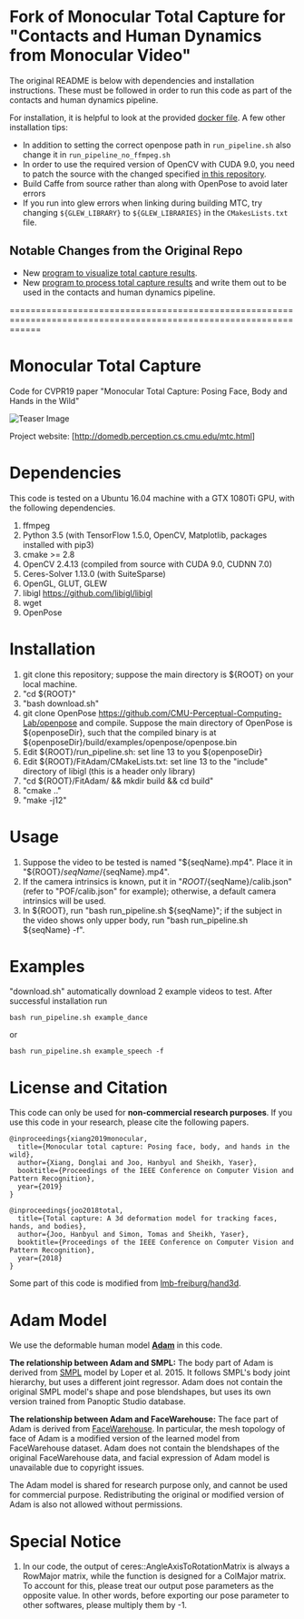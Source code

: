 # Fork of Monocular Total Capture for "Contacts and Human Dynamics from Monocular Video"

The original README is below with dependencies and installation instructions. These must be followed in order to run this code as part of the contacts and human dynamics pipeline.

For installation, it is helpful to look at the provided [docker file](https://github.com/CMU-Perceptual-Computing-Lab/MonocularTotalCapture/blob/master/Dockerfile). A few other installation tips:
* In addition to setting the correct openpose path in `run_pipeline.sh` also change it in `run_pipeline_no_ffmpeg.sh`
* In order to use the required version of OpenCV with CUDA 9.0, you need to patch the source with the changed specified [in this repository](https://github.com/davidstutz/opencv-2.4-cuda-9-patch).
* Build Caffe from source rather than along with OpenPose to avoid later errors
* If you run into glew errors when linking during building MTC, try changing `${GLEW_LIBRARY}` to `${GLEW_LIBRARIES}` in the `CMakesLists.txt` file.

## Notable Changes from the Original Repo
* New [program to visualize total capture results](./FitAdam/viz_results.cpp).
* New [program to process total capture results](./FitAdam/process_results.cpp) and write them out to be used in the contacts and human dynamics pipeline.

==================================================================================================================

# Monocular Total Capture
Code for CVPR19 paper "Monocular Total Capture: Posing Face, Body and Hands in the Wild"

![Teaser Image](https://xiangdonglai.github.io/MTC_teaser.jpg)

Project website: [<http://domedb.perception.cs.cmu.edu/mtc.html>]

# Dependencies
This code is tested on a Ubuntu 16.04 machine with a GTX 1080Ti GPU, with the following dependencies.
1. ffmpeg
2. Python 3.5 (with TensorFlow 1.5.0, OpenCV, Matplotlib, packages installed with pip3)
3. cmake >= 2.8
4. OpenCV 2.4.13 (compiled from source with CUDA 9.0, CUDNN 7.0)
5. Ceres-Solver 1.13.0 (with SuiteSparse)
6. OpenGL, GLUT, GLEW
7. libigl <https://github.com/libigl/libigl>
8. wget
9. OpenPose

# Installation
1. git clone this repository; suppose the main directory is ${ROOT} on your local machine.
2. "cd ${ROOT}"
3. "bash download.sh"
4. git clone OpenPose <https://github.com/CMU-Perceptual-Computing-Lab/openpose> and compile. Suppose the main directory of OpenPose is ${openposeDir}, such that the compiled binary is at ${openposeDir}/build/examples/openpose/openpose.bin
5. Edit ${ROOT}/run_pipeline.sh: set line 13 to you ${openposeDir}
4. Edit ${ROOT}/FitAdam/CMakeLists.txt: set line 13 to the "include" directory of libigl (this is a header only library)
5. "cd ${ROOT}/FitAdam/ && mkdir build && cd build"
6. "cmake .."
7. "make -j12"

# Usage
1. Suppose the video to be tested is named "${seqName}.mp4". Place it in "${ROOT}/${seqName}/${seqName}.mp4".
2. If the camera intrinsics is known, put it in "${ROOT}/${seqName}/calib.json" (refer to "POF/calib.json" for example); otherwise, a default camera intrinsics will be used.
3. In ${ROOT}, run "bash run_pipeline.sh ${seqName}"; if the subject in the video shows only upper body, run "bash run_pipeline.sh ${seqName} -f".

# Examples
"download.sh" automatically download 2 example videos to test. After successful installation run
```
bash run_pipeline.sh example_dance
```
or
```
bash run_pipeline.sh example_speech -f
```

# License and Citation
This code can only be used for **non-commercial research purposes**. If you use this code in your research, please cite the following papers.
```
@inproceedings{xiang2019monocular,
  title={Monocular total capture: Posing face, body, and hands in the wild},
  author={Xiang, Donglai and Joo, Hanbyul and Sheikh, Yaser},
  booktitle={Proceedings of the IEEE Conference on Computer Vision and Pattern Recognition},
  year={2019}
}

@inproceedings{joo2018total,
  title={Total capture: A 3d deformation model for tracking faces, hands, and bodies},
  author={Joo, Hanbyul and Simon, Tomas and Sheikh, Yaser},
  booktitle={Proceedings of the IEEE Conference on Computer Vision and Pattern Recognition},
  year={2018}
}
```

Some part of this code is modified from [lmb-freiburg/hand3d](https://github.com/lmb-freiburg/hand3d).

# Adam Model
We use the deformable human model [**Adam**](http://www.cs.cmu.edu/~hanbyulj/totalcapture/) in this code.

**The relationship between Adam and SMPL:** The body part of Adam is derived from [SMPL](http://smpl.is.tue.mpg.de/license_body) model by Loper et al. 2015. It follows SMPL's body joint hierarchy, but uses a different joint regressor. Adam does not contain the original SMPL model's shape and pose blendshapes, but uses its own version trained from Panoptic Studio database.

**The relationship between Adam and FaceWarehouse:** The face part of Adam is derived from [FaceWarehouse](http://kunzhou.net/zjugaps/facewarehouse/). In particular, the mesh topology of face of Adam is a modified version of the learned model from FaceWarehouse dataset. Adam does not contain the blendshapes of the original FaceWarehouse data, and facial expression of Adam model is unavailable due to copyright issues.

The Adam model is shared for research purpose only, and cannot be used for commercial purpose. Redistributing the original or modified version of Adam is also not allowed without permissions. 

# Special Notice
1. In our code, the output of ceres::AngleAxisToRotationMatrix is always a RowMajor matrix, while the function is designed for a ColMajor matrix. To account for this, please treat our output pose parameters as the opposite value. In other words, before exporting our pose parameter to other softwares, please multiply them by -1.
